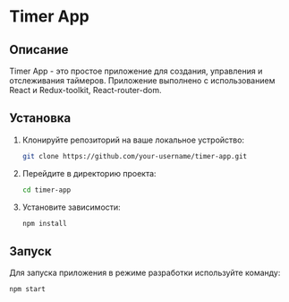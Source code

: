 # Timer App

## Описание

Timer App - это простое приложение для создания, управления и отслеживания таймеров. Приложение выполнено с использованием React и Redux-toolkit, React-router-dom.

## Установка

1. Клонируйте репозиторий на ваше локальное устройство:
    ```bash
    git clone https://github.com/your-username/timer-app.git
    ```
2. Перейдите в директорию проекта:
    ```bash
    cd timer-app
    ```
3. Установите зависимости:
    ```bash
    npm install
    ```

## Запуск

Для запуска приложения в режиме разработки используйте команду:

```bash
npm start
```
